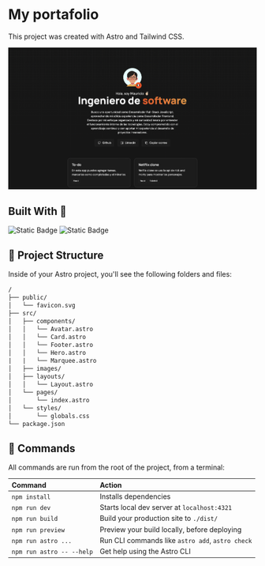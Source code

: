 # My portafolio

This project was created with Astro and Tailwind CSS.

<img src="./public/screenshot.png" alt="screenshot">


## Built With 🚀

![Static Badge](https://img.shields.io/badge/4.0.7-black?style=flat&logo=astro&label=ASTRO)
![Static Badge](https://img.shields.io/badge/3.4.0-black?style=flat&logo=tailwindcss&label=TAILWIND)

## 🚀 Project Structure

Inside of your Astro project, you'll see the following folders and files:

```text
/
├── public/
│   └── favicon.svg
├── src/
│   ├── components/
│   │   └── Avatar.astro
│   │   └── Card.astro
│   │   └── Footer.astro
│   │   └── Hero.astro
|   |   └── Marquee.astro
│   ├── images/
│   ├── layouts/
│   │   └── Layout.astro
│   └── pages/
│       └── index.astro
│   └── styles/
│       └── globals.css
└── package.json
```

## 🧞 Commands

All commands are run from the root of the project, from a terminal:

| Command                   | Action                                           |
| :------------------------ | :----------------------------------------------- |
| `npm install`             | Installs dependencies                            |
| `npm run dev`             | Starts local dev server at `localhost:4321`      |
| `npm run build`           | Build your production site to `./dist/`          |
| `npm run preview`         | Preview your build locally, before deploying     |
| `npm run astro ...`       | Run CLI commands like `astro add`, `astro check` |
| `npm run astro -- --help` | Get help using the Astro CLI                     |
